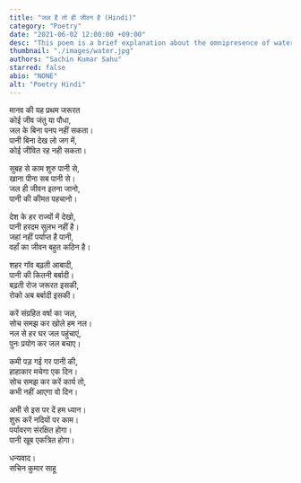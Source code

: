 ```yaml
---
title: "जल है तो ही जीवन है (Hindi)"
category: "Poetry"
date: "2021-06-02 12:00:00 +09:00"
desc: "This poem is a brief explanation about the omnipresence of water and its usefulness in our lifestyles."
thumbnail: "./images/water.jpg"
authors: "Sachin Kumar Sahu"
starred: false
abio: "NONE"
alt: "Poetry Hindi"
---
```


मानव की यह प्रथम जरूरत<br>
कोई जीव जंतु या पौधा,<br>
जल के बिना पनप नहीं सकता।<br>
पानी बिना देख लो जग में,<br>
कोई जीवित रह नही सकता।<br>

सुबह से काम शुरु पानी से,<br>
खाना पीना सब पानी से।<br>
जल ही जीवन इतना जानो,<br>
पानी की कीमत पहचानो।<br>

देश के हर राज्यों में देखो,<br>
पानी हरदम सुलभ नहीं है।<br>
जहां नहीं पर्याप्त है पानी,<br>
वहाँ का जीवन बहुत कठिन है।<br>

शहर गॉव बढ़ती आबादी,<br>
पानी की कितनी बर्बादी।<br>
बढ़ती रोज जरूरत इसकी,<br>
रोको अब बर्बादी इसकी।<br>

करें संग्रहित वर्षा का जल,<br>
सोच समझ कर खोले हम नल।<br>
नल से हर घर जल पहुंचाएं,<br>
पुनः प्रयोग कर जल बचाए।<br>

कमी पड़ गई गर पानी की,<br>
हाहाकार मचेगा एक दिन।<br>
सोच समझ कर करें कार्य तो,<br>
कभी नहीं आएगा वो दिन।<br>

अभी से इस पर दें हम ध्यान।<br>
शुरू करें नदियों पर काम।<br>
पर्यावरण संरक्षित होगा।<br>
पानी खूब एकत्रित होगा।<br>

धन्यवाद।<br>
सचिन कुमार साहू<br>
